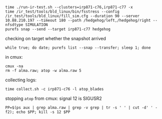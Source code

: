 ```
time ./run-ir-test.sh --clusters=irp871-c76,irp871-c77 -x
time /ir_test/tools/bld_linux/bin/fsstress --config /ir_test/tools/bld_linux/fill_sim.cfg --duration 90 --server 10.88.210.197 --timeout 180 --path /hedgehog/left,/hedgehog/right --nfsdtype SIMULATION
purefs snap --send --target irp871-c77 hedgehog
```

checking on target whether the snapshot arrived
```
while true; do date; purefs list --snap --transfer; sleep 1; done
```

in cmux:
```
cmux -na
rm -f alma.raw; atop -w alma.raw 5
```

collecting logs:
```
time collect.sh -c irp871-c76 -l atop_blades
```

stopping `atop` from cmux:
signal 12 is SIGUSR2
```
PP=$(ps aux | grep alma.raw | grep -v grep | tr -s ' ' | cut -d' ' -f2); echo $PP; kill -s 12 $PP
```